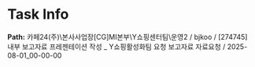 # Task Info

**Path:** 카페24(주)\본사사업장\[CG]MI본부\Y쇼핑센터팀\운영2 / bjkoo / [274745] 내부 보고자료 프레젠테이션 작성 _ Y쇼핑활성화팀 요청 보고자료 자료요청 / 2025-08-01_00-00-00

